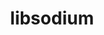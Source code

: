 ---
title: "libsodium"
layout: cache
categories: [package, develop-2023-06-04]
meta: {"versions": ["1.0.18"], "compilers": ["gcc@=11.1.0", "gcc@=7.3.1", "gcc@=7.5.0", "oneapi@=2023.0.0"], "oss": ["amzn2", "ubuntu18.04", "ubuntu20.04"], "platforms": ["linux"], "targets": ["aarch64", "neoverse_n1", "ppc64le", "x86_64", "x86_64_v3"], "stacks": ["aws-isc", "aws-isc-aarch64", "data-vis-sdk", "e4s", "e4s-oneapi", "e4s-power", "radiuss", "root"], "num_specs": 7, "num_specs_by_stack": {"root": 7, "aws-isc-aarch64": 2, "aws-isc": 1, "e4s-power": 1, "radiuss": 1, "e4s-oneapi": 1, "data-vis-sdk": 1, "e4s": 1}}
spec_details: [{"hash": "atetvrf6wgecx6ins4c6qlkyyqitm2ih", "compiler": "gcc@=7.3.1", "versions": ["1.0.18"], "os": "amzn2", "platform": "linux", "target": "aarch64", "variants": ["build_system=autotools"], "stacks": ["root", "aws-isc-aarch64"], "size": "-", "tarball": "https://binaries.spack.io/releases/develop-2023-06-04/build_cache/linux-amzn2-aarch64/gcc-7.3.1/libsodium-1.0.18/linux-amzn2-aarch64-gcc-7.3.1-libsodium-1.0.18-atetvrf6wgecx6ins4c6qlkyyqitm2ih.spack"}, {"hash": "4n4ju6kghxylmowkjutyjqjia5eo5yjt", "compiler": "gcc@=7.3.1", "versions": ["1.0.18"], "os": "amzn2", "platform": "linux", "target": "neoverse_n1", "variants": ["build_system=autotools"], "stacks": ["root", "aws-isc-aarch64"], "size": "-", "tarball": "https://binaries.spack.io/releases/develop-2023-06-04/build_cache/linux-amzn2-neoverse_n1/gcc-7.3.1/libsodium-1.0.18/linux-amzn2-neoverse_n1-gcc-7.3.1-libsodium-1.0.18-4n4ju6kghxylmowkjutyjqjia5eo5yjt.spack"}, {"hash": "whijc6bbd45j4uizlvn6pe2goiydolpu", "compiler": "gcc@=7.3.1", "versions": ["1.0.18"], "os": "amzn2", "platform": "linux", "target": "x86_64_v3", "variants": ["build_system=autotools"], "stacks": ["root", "aws-isc"], "size": "-", "tarball": "https://binaries.spack.io/releases/develop-2023-06-04/build_cache/linux-amzn2-x86_64_v3/gcc-7.3.1/libsodium-1.0.18/linux-amzn2-x86_64_v3-gcc-7.3.1-libsodium-1.0.18-whijc6bbd45j4uizlvn6pe2goiydolpu.spack"}, {"hash": "tfcpbi6ghtapzi2ecy44oijgbgdsylme", "compiler": "gcc@=11.1.0", "versions": ["1.0.18"], "os": "ubuntu20.04", "platform": "linux", "target": "ppc64le", "variants": ["build_system=autotools"], "stacks": ["e4s-power", "root"], "size": "-", "tarball": "https://binaries.spack.io/releases/develop-2023-06-04/build_cache/linux-ubuntu20.04-ppc64le/gcc-11.1.0/libsodium-1.0.18/linux-ubuntu20.04-ppc64le-gcc-11.1.0-libsodium-1.0.18-tfcpbi6ghtapzi2ecy44oijgbgdsylme.spack"}, {"hash": "yoimqvbenlvbo2cohrx4jkxa24uexrym", "compiler": "gcc@=7.5.0", "versions": ["1.0.18"], "os": "ubuntu18.04", "platform": "linux", "target": "x86_64_v3", "variants": ["build_system=autotools"], "stacks": ["root", "radiuss"], "size": "-", "tarball": "https://binaries.spack.io/releases/develop-2023-06-04/build_cache/linux-ubuntu18.04-x86_64_v3/gcc-7.5.0/libsodium-1.0.18/linux-ubuntu18.04-x86_64_v3-gcc-7.5.0-libsodium-1.0.18-yoimqvbenlvbo2cohrx4jkxa24uexrym.spack"}, {"hash": "s3sugki3cxlftercci6fmkfm23xmmgcx", "compiler": "oneapi@=2023.0.0", "versions": ["1.0.18"], "os": "ubuntu20.04", "platform": "linux", "target": "x86_64", "variants": ["build_system=autotools"], "stacks": ["root", "e4s-oneapi"], "size": "-", "tarball": "https://binaries.spack.io/releases/develop-2023-06-04/build_cache/linux-ubuntu20.04-x86_64/oneapi-2023.0.0/libsodium-1.0.18/linux-ubuntu20.04-x86_64-oneapi-2023.0.0-libsodium-1.0.18-s3sugki3cxlftercci6fmkfm23xmmgcx.spack"}, {"hash": "q7s53rppi6jcjtpdacwsvxi4hzvyyga6", "compiler": "gcc@=11.1.0", "versions": ["1.0.18"], "os": "ubuntu20.04", "platform": "linux", "target": "x86_64_v3", "variants": ["build_system=autotools"], "stacks": ["root", "data-vis-sdk", "e4s"], "size": "-", "tarball": "https://binaries.spack.io/releases/develop-2023-06-04/build_cache/linux-ubuntu20.04-x86_64_v3/gcc-11.1.0/libsodium-1.0.18/linux-ubuntu20.04-x86_64_v3-gcc-11.1.0-libsodium-1.0.18-q7s53rppi6jcjtpdacwsvxi4hzvyyga6.spack"}]
---